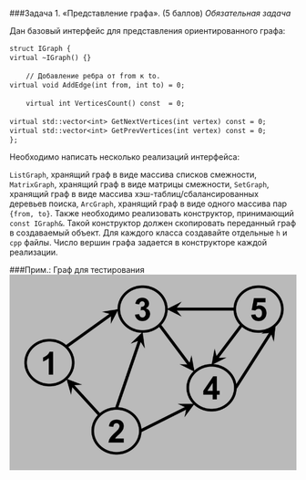 ###Задача 1. «Представление графа». (5 баллов)
*Обязательная задача*

Дан базовый интерфейс для представления ориентированного графа:
````
struct IGraph {
virtual ~IGraph() {}
    
    // Добавление ребра от from к to.
virtual void AddEdge(int from, int to) = 0;

    virtual int VerticesCount() const  = 0;

virtual std::vector<int> GetNextVertices(int vertex) const = 0;
virtual std::vector<int> GetPrevVertices(int vertex) const = 0;
};
````
Необходимо написать несколько реализаций интерфейса:

`ListGraph`, хранящий граф в виде массива списков смежности,
`MatrixGraph`, хранящий граф в виде матрицы смежности,
`SetGraph`, хранящий граф в виде массива хэш-таблиц/сбалансированных деревьев поиска,
`ArcGraph`, хранящий граф в виде одного массива пар `{from, to}`.
Также необходимо реализовать конструктор, принимающий `const IGraph&`. 
Такой конструктор должен скопировать переданный граф в создаваемый объект.
Для каждого класса создавайте отдельные `h` и `cpp` файлы.
Число вершин графа задается в конструкторе каждой реализации.


###Прим.: Граф для тестирования 
![](graph.png)
